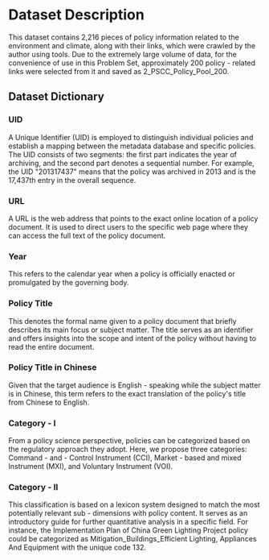 # Dataset Description
This dataset contains 2,216 pieces of policy information related to the environment and climate, along with their links, which were crawled by the author using tools. Due to the extremely large volume of data, for the convenience of use in this Problem Set, approximately 200 policy - related links were selected from it and saved as 2_PSCC_Policy_Pool_200.

## Dataset Dictionary
### UID
A Unique Identifier (UID) is employed to distinguish individual policies and establish a mapping between the metadata database and specific policies. The UID consists of two segments: the first part indicates the year of archiving, and the second part denotes a sequential number. For example, the UID "201317437" means that the policy was archived in 2013 and is the 17,437th entry in the overall sequence.

### URL
A URL is the web address that points to the exact online location of a policy document. It is used to direct users to the specific web page where they can access the full text of the policy document.

### Year
This refers to the calendar year when a policy is officially enacted or promulgated by the governing body.

### Policy Title
This denotes the formal name given to a policy document that briefly describes its main focus or subject matter. The title serves as an identifier and offers insights into the scope and intent of the policy without having to read the entire document.

### Policy Title in Chinese
Given that the target audience is English - speaking while the subject matter is in Chinese, this term refers to the exact translation of the policy's title from Chinese to English.

### Category - I
From a policy science perspective, policies can be categorized based on the regulatory approach they adopt. Here, we propose three categories: Command - and - Control Instrument (CCI), Market - based and mixed Instrument (MXI), and Voluntary Instrument (VOI).

### Category - II
This classification is based on a lexicon system designed to match the most potentially relevant sub - dimensions with policy content. It serves as an introductory guide for further quantitative analysis in a specific field. For instance, the Implementation Plan of China Green Lighting Project policy could be categorized as Mitigation_Buildings_Efficient Lighting, Appliances And Equipment with the unique code 132.
